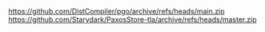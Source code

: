 https://github.com/DistCompiler/pgo/archive/refs/heads/main.zip
https://github.com/Starydark/PaxosStore-tla/archive/refs/heads/master.zip

